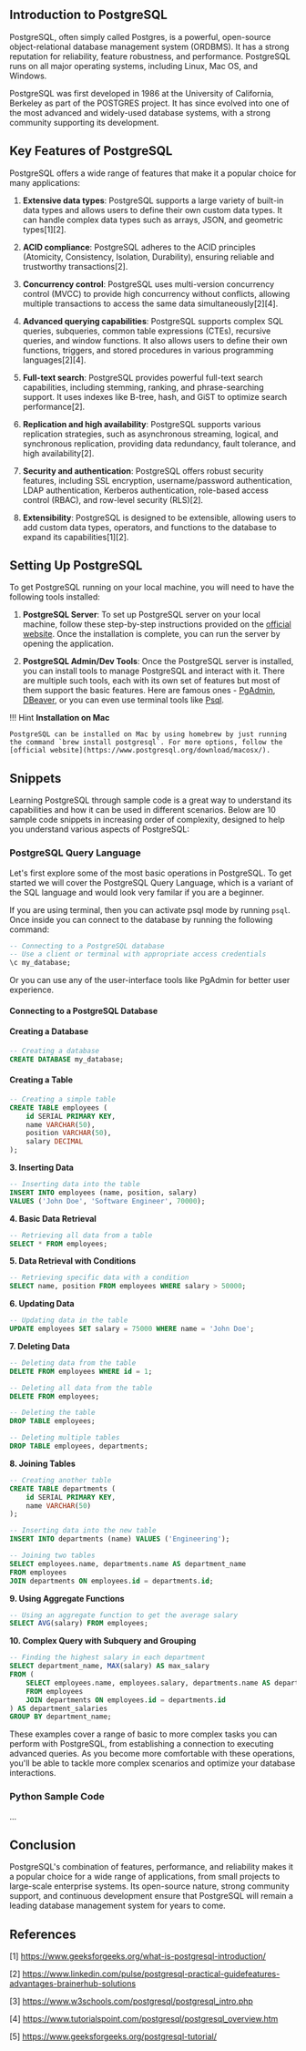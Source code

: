 ## Introduction to PostgreSQL

PostgreSQL, often simply called Postgres, is a powerful, open-source object-relational database management system (ORDBMS). It has a strong reputation for reliability, feature robustness, and performance. PostgreSQL runs on all major operating systems, including Linux, Mac OS, and Windows.

PostgreSQL was first developed in 1986 at the University of California, Berkeley as part of the POSTGRES project. It has since evolved into one of the most advanced and widely-used database systems, with a strong community supporting its development.


## Key Features of PostgreSQL

PostgreSQL offers a wide range of features that make it a popular choice for many applications:

1. **Extensive data types**: PostgreSQL supports a large variety of built-in data types and allows users to define their own custom data types. It can handle complex data types such as arrays, JSON, and geometric types[1][2].

2. **ACID compliance**: PostgreSQL adheres to the ACID principles (Atomicity, Consistency, Isolation, Durability), ensuring reliable and trustworthy transactions[2].

3. **Concurrency control**: PostgreSQL uses multi-version concurrency control (MVCC) to provide high concurrency without conflicts, allowing multiple transactions to access the same data simultaneously[2][4].

4. **Advanced querying capabilities**: PostgreSQL supports complex SQL queries, subqueries, common table expressions (CTEs), recursive queries, and window functions. It also allows users to define their own functions, triggers, and stored procedures in various programming languages[2][4].

5. **Full-text search**: PostgreSQL provides powerful full-text search capabilities, including stemming, ranking, and phrase-searching support. It uses indexes like B-tree, hash, and GiST to optimize search performance[2].

6. **Replication and high availability**: PostgreSQL supports various replication strategies, such as asynchronous streaming, logical, and synchronous replication, providing data redundancy, fault tolerance, and high availability[2].

7. **Security and authentication**: PostgreSQL offers robust security features, including SSL encryption, username/password authentication, LDAP authentication, Kerberos authentication, role-based access control (RBAC), and row-level security (RLS)[2].

8. **Extensibility**: PostgreSQL is designed to be extensible, allowing users to add custom data types, operators, and functions to the database to expand its capabilities[1][2].

## Setting Up PostgreSQL

To get PostgreSQL running on your local machine, you will need to have the following tools installed:

1. **PostgreSQL Server**: To set up PostgreSQL server on your local machine, follow these step-by-step instructions provided on the [official website](https://www.postgresql.org/download/). Once the installation is complete, you can run the server by opening the application.

2. **PostgreSQL Admin/Dev Tools**: Once the PostgreSQL server is installed, you can install tools to manage PostgreSQL and interact with it. There are multiple such tools, each with its own set of features but most of them support the basic features. Here are famous ones - [PgAdmin](https://www.pgadmin.org/), [DBeaver](https://dbeaver.io/), or you can even use terminal tools like [Psql](https://www.postgresql.org/docs/current/app-psql.html).

!!! Hint
    **Installation on Mac**

    PostgreSQL can be installed on Mac by using homebrew by just running the command `brew install postgresql`. For more options, follow the [official website](https://www.postgresql.org/download/macosx/).

## Snippets

Learning PostgreSQL through sample code is a great way to understand its capabilities and how it can be used in different scenarios. Below are 10 sample code snippets in increasing order of complexity, designed to help you understand various aspects of PostgreSQL:

### PostgreSQL Query Language

Let's first explore some of the most basic operations in PostgreSQL. To get started we will cover the PostgreSQL Query Language, which is a variant of the SQL language and would look very familar if you are a beginner. 

If you are using terminal, then you can activate psql mode by running `psql`. Once inside you can connect to the database by running the following command:

```sql
-- Connecting to a PostgreSQL database
-- Use a client or terminal with appropriate access credentials
\c my_database;
```

Or you can use any of the user-interface tools like PgAdmin for better user experience. 

#### Connecting to a PostgreSQL Database


#### Creating a Database

```sql
-- Creating a database
CREATE DATABASE my_database;
```

#### Creating a Table

```sql
-- Creating a simple table
CREATE TABLE employees (
    id SERIAL PRIMARY KEY,
    name VARCHAR(50),
    position VARCHAR(50),
    salary DECIMAL
);
```

**3. Inserting Data**

```sql
-- Inserting data into the table
INSERT INTO employees (name, position, salary)
VALUES ('John Doe', 'Software Engineer', 70000);
```

**4. Basic Data Retrieval**

```sql
-- Retrieving all data from a table
SELECT * FROM employees;
```

**5. Data Retrieval with Conditions**

```sql
-- Retrieving specific data with a condition
SELECT name, position FROM employees WHERE salary > 50000;
```

**6. Updating Data**

```sql
-- Updating data in the table
UPDATE employees SET salary = 75000 WHERE name = 'John Doe';
```

**7. Deleting Data**

```sql
-- Deleting data from the table
DELETE FROM employees WHERE id = 1;

-- Deleting all data from the table
DELETE FROM employees;

-- Deleting the table
DROP TABLE employees;

-- Deleting multiple tables
DROP TABLE employees, departments;
```

**8. Joining Tables**

```sql
-- Creating another table
CREATE TABLE departments (
    id SERIAL PRIMARY KEY,
    name VARCHAR(50)
);

-- Inserting data into the new table
INSERT INTO departments (name) VALUES ('Engineering');

-- Joining two tables
SELECT employees.name, departments.name AS department_name
FROM employees
JOIN departments ON employees.id = departments.id;

```

**9. Using Aggregate Functions**

```sql
-- Using an aggregate function to get the average salary
SELECT AVG(salary) FROM employees;
```

**10. Complex Query with Subquery and Grouping**

```sql
-- Finding the highest salary in each department
SELECT department_name, MAX(salary) AS max_salary
FROM (
    SELECT employees.name, employees.salary, departments.name AS department_name
    FROM employees
    JOIN departments ON employees.id = departments.id
) AS department_salaries
GROUP BY department_name;

```

These examples cover a range of basic to more complex tasks you can perform with PostgreSQL, from establishing a connection to executing advanced queries. As you become more comfortable with these operations, you'll be able to tackle more complex scenarios and optimize your database interactions.

### Python Sample Code

...

## Conclusion

PostgreSQL's combination of features, performance, and reliability makes it a popular choice for a wide range of applications, from small projects to large-scale enterprise systems. Its open-source nature, strong community support, and continuous development ensure that PostgreSQL will remain a leading database management system for years to come.

## References

[1] https://www.geeksforgeeks.org/what-is-postgresql-introduction/

[2] https://www.linkedin.com/pulse/postgresql-practical-guidefeatures-advantages-brainerhub-solutions

[3] https://www.w3schools.com/postgresql/postgresql_intro.php

[4] https://www.tutorialspoint.com/postgresql/postgresql_overview.htm

[5] https://www.geeksforgeeks.org/postgresql-tutorial/
